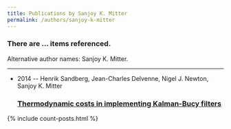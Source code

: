 ```yaml
---
title: Publications by Sanjoy K. Mitter
permalink: /authors/sanjoy-k-mitter
---
```


<h3 id="number-posts">There are ... items referenced.</h3>
<p id='info-authors'>Alternative author names: Sanjoy K. Mitter.</p>
<hr />
<ul class="post-list">
<li><span class='post-meta'>2014 -- Henrik Sandberg, Jean-Charles Delvenne, Nigel J. Newton, Sanjoy K. Mitter</span><h3><a class='post-link' href="{{ site.baseurl }}/thermodynamic-costs-in-implementing-kalman-bucy-filters">Thermodynamic costs in implementing Kalman-Bucy filters</a></h3></li>

</ul>
{% include count-posts.html %}
